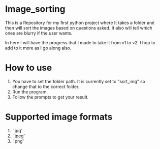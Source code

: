# Image_sorting
This is a Repository for my first python project where It takes a folder and then will sort the images based on questions asked. It also will tell which ones are blurry if the user wants.

In here I will have the progress that I made to take it from v1 to v2. I hop to add to it more as I go along also.

# How to use 
1. You have to set the folder path. It is currently set to "sort_img" so change that to the correct folder.
2. Run the program.
3. Follow the prompts to get your result.

# Supported image formats
1. '.jpg'
2. '.jpeg'
3. '.png'
